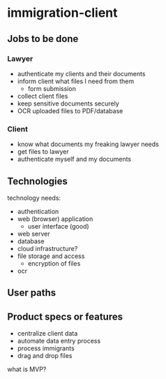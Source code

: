 # immigration-client

## Jobs to be done

### Lawyer
- authenticate my clients and their documents
- inform client what files I need from them
  - form submission
- collect client files
- keep sensitive documents securely
- OCR uploaded files to PDF/database

### Client
- know what documents my freaking lawyer needs
- get files to lawyer
- authenticate myself and my documents

## Technologies

technology needs: 
- authentication
- web (browser) application
  - user interface (good)
- web server
- database
- cloud infrastructure?
- file storage and access
    - encryption of files
- ocr

## User paths

## Product specs or features
- centralize client data
- automate data entry process
- process immigrants
- drag and drop files

what is MVP?
